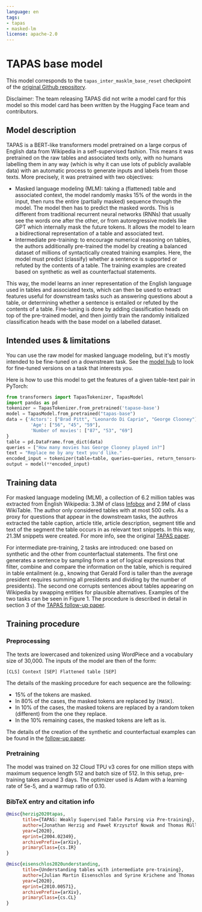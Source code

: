 ```yaml
---
language: en
tags:
- tapas
- masked-lm
license: apache-2.0
---
```


# TAPAS base model 

This model corresponds to the `tapas_inter_masklm_base_reset` checkpoint of the [original Github repository](https://github.com/google-research/tapas). 

Disclaimer: The team releasing TAPAS did not write a model card for this model so this model card has been written by
the Hugging Face team and contributors.

## Model description

TAPAS is a BERT-like transformers model pretrained on a large corpus of English data from Wikipedia in a self-supervised fashion. 
This means it was pretrained on the raw tables and associated texts only, with no humans labelling them in any way (which is why it
can use lots of publicly available data) with an automatic process to generate inputs and labels from those texts. More precisely, it
was pretrained with two objectives:

- Masked language modeling (MLM): taking a (flattened) table and associated context, the model randomly masks 15% of the words in 
  the input, then runs the entire (partially masked) sequence through the model. The model then has to predict the masked words. 
  This is different from traditional recurrent neural networks (RNNs) that usually see the words one after the other, 
  or from autoregressive models like GPT which internally mask the future tokens. It allows the model to learn a bidirectional 
  representation of a table and associated text.
- Intermediate pre-training: to encourage numerical reasoning on tables, the authors additionally pre-trained the model by creating 
  a balanced dataset of millions of syntactically created training examples. Here, the model must predict (classify) whether a sentence 
  is supported or refuted by the contents of a table. The training examples are created based on synthetic as well as counterfactual statements.

This way, the model learns an inner representation of the English language used in tables and associated texts, which can then be used 
to extract features useful for downstream tasks such as answering questions about a table, or determining whether a sentence is entailed
or refuted by the contents of a table. Fine-tuning is done by adding classification heads on top of the pre-trained model, and then jointly
train the randomly initialized classification heads with the base model on a labelled dataset. 

## Intended uses & limitations

You can use the raw model for masked language modeling, but it's mostly intended to be fine-tuned on a downstream task. 
See the [model hub](https://huggingface.co/models?filter=tapas) to look for fine-tuned versions on a task that interests you.


Here is how to use this model to get the features of a given table-text pair in PyTorch:

```python
from transformers import TapasTokenizer, TapasModel
import pandas as pd
tokenizer = TapasTokenizer.from_pretrained('tapase-base')
model = TapasModel.from_pretrained("tapas-base")
data = {'Actors': ["Brad Pitt", "Leonardo Di Caprio", "George Clooney"],
         'Age': ["56", "45", "59"],
         'Number of movies': ["87", "53", "69"]
}
table = pd.DataFrame.from_dict(data)
queries = ["How many movies has George Clooney played in?"]
text = "Replace me by any text you'd like."
encoded_input = tokenizer(table=table, queries=queries, return_tensors='pt')
output = model(**encoded_input)
```

## Training data

For masked language modeling (MLM), a collection of 6.2 million tables was extracted from English Wikipedia: 3.3M of class [Infobox](https://en.wikipedia.org/wiki/Help:Infobox)
and 2.9M of class WikiTable. The author only considered tables with at most 500 cells. As a proxy for questions that appear in the 
downstream tasks, the authros extracted the table caption, article title, article description, segment title and text of the segment 
the table occurs in as relevant text snippets. In this way, 21.3M snippets were created. For more info, see the original [TAPAS paper](https://www.aclweb.org/anthology/2020.acl-main.398.pdf).

For intermediate pre-training, 2 tasks are introduced: one based on synthetic and the other from counterfactual statements. The first one 
generates a sentence by sampling from a set of logical expressions that filter, combine and compare the information on the table, which is 
required in table entailment (e.g., knowing that Gerald Ford is taller than the average president requires summing
all presidents and dividing by the number of presidents). The second one corrupts sentences about tables appearing on Wikipedia by swapping 
entities for plausible alternatives. Examples of the two tasks can be seen in Figure 1. The procedure is described in detail in section 3 of 
the [TAPAS follow-up paper](https://www.aclweb.org/anthology/2020.findings-emnlp.27.pdf).

## Training procedure

### Preprocessing

The texts are lowercased and tokenized using WordPiece and a vocabulary size of 30,000. The inputs of the model are
then of the form:

```
[CLS] Context [SEP] Flattened table [SEP]
```

The details of the masking procedure for each sequence are the following:
- 15% of the tokens are masked.
- In 80% of the cases, the masked tokens are replaced by `[MASK]`.
- In 10% of the cases, the masked tokens are replaced by a random token (different) from the one they replace.
- In the 10% remaining cases, the masked tokens are left as is.

The details of the creation of the synthetic and counterfactual examples can be found in the [follow-up paper](https://arxiv.org/abs/2010.00571). 

### Pretraining

The model was trained on 32 Cloud TPU v3 cores for one million steps with maximum sequence length 512 and batch size of 512.
In this setup, pre-training takes around 3 days. The optimizer used is Adam with a learning rate of 5e-5, and a warmup ratio 
of 0.10. 


### BibTeX entry and citation info

```bibtex
@misc{herzig2020tapas,
      title={TAPAS: Weakly Supervised Table Parsing via Pre-training}, 
      author={Jonathan Herzig and Paweł Krzysztof Nowak and Thomas Müller and Francesco Piccinno and Julian Martin Eisenschlos},
      year={2020},
      eprint={2004.02349},
      archivePrefix={arXiv},
      primaryClass={cs.IR}
}
```

```bibtex
@misc{eisenschlos2020understanding,
      title={Understanding tables with intermediate pre-training}, 
      author={Julian Martin Eisenschlos and Syrine Krichene and Thomas Müller},
      year={2020},
      eprint={2010.00571},
      archivePrefix={arXiv},
      primaryClass={cs.CL}
}
```